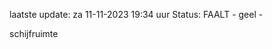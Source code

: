 laatste update: 
za 11-11-2023 19:34   uur 
Status: FAALT - geel - 
<div class="service Y">schijfruimte</div>